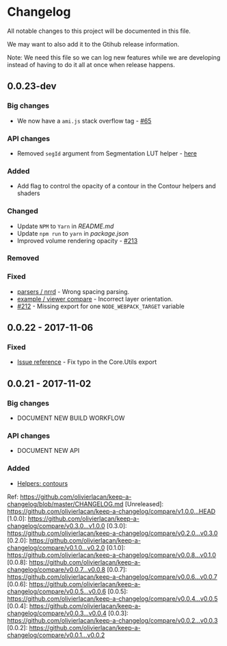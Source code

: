# Changelog
All notable changes to this project will be documented in this file.

We may want to also add it to the Gtihub release information.

Note: We need this file so we can log new features while we are developing instead of having to do it all at once when release happens.

## 0.0.23-dev


### Big changes
- We now have a `ami.js` stack overflow tag - [#65](https://github.com/FNNDSC/ami/issues/65)

### API changes
- Removed `segId` argument from Segmentation LUT helper - [here](https://github.com/FNNDSC/ami/commit/c311a3e1f82d964ab6bebd368d2286dc104f6a2e)

### Added
- Add flag to control the opacity of a contour in the Contour helpers and shaders

### Changed
- Update `NPM` to `Yarn` in *README.md*
- Update `npm run` to `yarn` in *package.json*
- Improved volume rendering opacity - [#213](https://github.com/FNNDSC/ami/pull/213)

### Removed

### Fixed
- [parsers / nrrd](https://github.com/FNNDSC/ami/commit/6940c141dfbcee4612fef2acc3a6fc870e1c3c9d) - Wrong spacing parsing.
- [example / viewer compare](https://github.com/FNNDSC/ami/commit/4585cb39eedc33341c1f7f78d215770d1ce60924) - Incorrect layer orientation.
- [#212](https://github.com/FNNDSC/ami/issue/212) - Missing export for one `NODE_WEBPACK_TARGET` variable
## 0.0.22 - 2017-11-06
### Fixed
- [Issue reference]() - Fix typo in the Core.Utils export

## 0.0.21 - 2017-11-02
### Big changes
- DOCUMENT NEW BUILD WORKFLOW
### API changes
- DOCUMENT NEW API
### Added
- [Helpers: contours](https://github.com/FNNDSC/ami/blob/dev/src/helpers/helpers.contour.js)


Ref: https://github.com/olivierlacan/keep-a-changelog/blob/master/CHANGELOG.md
[Unreleased]: https://github.com/olivierlacan/keep-a-changelog/compare/v1.0.0...HEAD
[1.0.0]: https://github.com/olivierlacan/keep-a-changelog/compare/v0.3.0...v1.0.0
[0.3.0]: https://github.com/olivierlacan/keep-a-changelog/compare/v0.2.0...v0.3.0
[0.2.0]: https://github.com/olivierlacan/keep-a-changelog/compare/v0.1.0...v0.2.0
[0.1.0]: https://github.com/olivierlacan/keep-a-changelog/compare/v0.0.8...v0.1.0
[0.0.8]: https://github.com/olivierlacan/keep-a-changelog/compare/v0.0.7...v0.0.8
[0.0.7]: https://github.com/olivierlacan/keep-a-changelog/compare/v0.0.6...v0.0.7
[0.0.6]: https://github.com/olivierlacan/keep-a-changelog/compare/v0.0.5...v0.0.6
[0.0.5]: https://github.com/olivierlacan/keep-a-changelog/compare/v0.0.4...v0.0.5
[0.0.4]: https://github.com/olivierlacan/keep-a-changelog/compare/v0.0.3...v0.0.4
[0.0.3]: https://github.com/olivierlacan/keep-a-changelog/compare/v0.0.2...v0.0.3
[0.0.2]: https://github.com/olivierlacan/keep-a-changelog/compare/v0.0.1...v0.0.2
